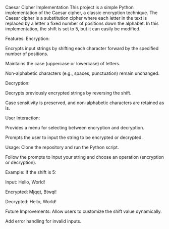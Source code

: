 Caesar Cipher Implementation
This project is a simple Python implementation of the Caesar cipher, a classic encryption technique. The Caesar cipher is a substitution cipher where each letter in the text is replaced by a letter a fixed number of positions down the alphabet. In this implementation, the shift is set to 5, but it can easily be modified.

Features:
Encryption:

Encrypts input strings by shifting each character forward by the specified number of positions.

Maintains the case (uppercase or lowercase) of letters.

Non-alphabetic characters (e.g., spaces, punctuation) remain unchanged.

Decryption:

Decrypts previously encrypted strings by reversing the shift.

Case sensitivity is preserved, and non-alphabetic characters are retained as is.

User Interaction:

Provides a menu for selecting between encryption and decryption.

Prompts the user to input the string to be encrypted or decrypted.

Usage:
Clone the repository and run the Python script.

Follow the prompts to input your string and choose an operation (encryption or decryption).

Example:
If the shift is 5:

Input: Hello, World!

Encrypted: Mjqqt, Btwqi!

Decrypted: Hello, World!

Future Improvements:
Allow users to customize the shift value dynamically.

Add error handling for invalid inputs.
